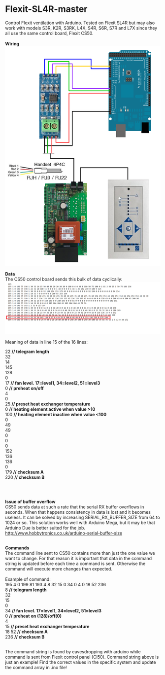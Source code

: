 # Flexit-SL4R-master
Control Flexit ventilation with Arduino. Tested on Flexit SL4R but may also work with models S3R, K2R, S3RK, L4X, S4R, S6R, S7R and L7X since they all use the same control board, Flexit CS50.
<br/><br/>
**Wiring**
<br/>
<img src="images/topology.png" >

**Data**
<br/>
The CS50 control board sends this bulk of data cyclically:
<img src="images/dataflow.png" >

Meaning of data in line 15 of the 16 lines:

22      **// telegram length** <br/>
32 <br/>
14 <br/>
145 <br/>
128 <br/>
0 <br/>
17      **// fan level. 17=level1, 34=level2, 51=level3** <br/>
0       **// preheat on/off** <br/>
4 <br/>
0 <br/>
25      **// preset heat exchanger temperature** <br/>
0       **// heating element active when value >10** <br/>
100     **// heating element inactive when value <100** <br/>
0 <br/>
49 <br/>
49 <br/>
0 <br/>
0 <br/>
0 <br/>
152 <br/>
136 <br/>
136 <br/>
0 <br/>
179     **// checksum A** <br/>
220     **// checksum B** <br/>


<br/><br/>

**Issue of buffer overflow** 
<br/>
CS50 sends data at such a rate that the serial RX buffer overflows in seconds. When that happens consistency in data is lost and it becomes useless. It can be solved by increasing SERIAL_RX_BUFFER_SIZE from 64 to 1024 or so. This solution works well with Arduino Mega, but it may be that Arduino Due is better suited for the job. 
<br/>
http://www.hobbytronics.co.uk/arduino-serial-buffer-size
<br/><br/>

**Commands**
<br/>
The command line sent to CS50 contains more than just the one value we want to change. For that reason it is important that data in the command string is updated before each time a command is sent. Otherwise the command will execute more changes than expected. 
<br><br/>
Example of command:
<br>
195 4 0 199 81 193 4 8 32 15 0 34 0 4 0 18 52 236
<br>
8     **// telegram length** <br>
32 <br>
15 <br>
0 <br>
34    **// fan level. 17=level1, 34=level2, 51=level3** <br/>
0     **// preheat on (128)/off(0)** <br/>
4 <br/>
15    **// preset heat exchanger temperature** <br/>
18
52    **// checksum A** <br/>
236   **// checksum B** <br/>

<br/>
The command string is found by eavesdropping with arduino while command is sent from Flexit control panel (CI50). Command string above is just an example! Find the correct values in the specific system and update the command array in .ino file!

